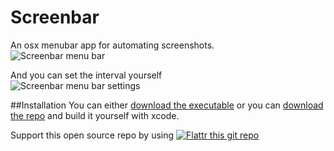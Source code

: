 # Screenbar
An osx menubar app for automating screenshots.    
![Screenbar menu bar](http://www.christianengvall.se/wp-content/uploads/2016/05/Screenbar.png "Screenbar main menu")    

And you can set the interval yourself    
![Screenbar menu bar settings](http://www.christianengvall.se/wp-content/uploads/2016/08/Screenbar-v02-settings.png "Screenbar settings menu")    

##Installation
You can either [download the executable](https://github.com/crilleengvall/Screenbar/releases/download/0.1/Screenbar-0.1.zip "download the executable")
 or you can 
 [download the repo](https://github.com/crilleengvall/Screenbar/archive/0.1.tar.gz "download the repo") and build it yourself with xcode.

Support this open source repo by using
[![Flattr this git repo](http://api.flattr.com/button/flattr-badge-large.png)](https://flattr.com/submit/auto?user_id=ChristianEngvall&url=https://github.com/crilleengvall/Screenbar&title=Screenbar&language=&tags=github&category=software)  
